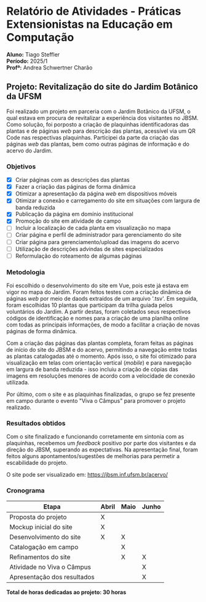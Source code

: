 # Relatório de Atividades - Práticas Extensionistas na Educação em Computação

**Aluno:** Tiago Steffler  
**Período:** 2025/1  
**Profª:** Andrea Schwertner Charão  

  
## Projeto: Revitalização do site do Jardim Botânico da UFSM

Foi realizado um projeto em parceria com o Jardim Botânico da UFSM, o qual estava em procura de revitalizar a experiência dos visitantes no JBSM. Como solução, foi porposto a criação de plaquinhas identificadoras das plantas e de páginas *web* para descrição das plantas, acessível via um QR Code nas respectivas plaquinhas.
Participei da parte da criação das páginas *web* das plantas, bem como outras páginas de informação e do acervo do Jardim.

### Objetivos
- [x] Criar páginas com as descrições das plantas
- [x] Fazer a criação das páginas de forma dinâmica
- [x] Otimizar a apresentação da página *web* em dispositivos móveis
- [x] Otimizar a conexão e carregamento do site em situações com largura de banda reduzida
- [x] Publicação da página em domínio institucional
- [x] Promoção do site em atividade de campo
- [ ] Incluir a localização de cada planta em visualização no mapa
- [ ] Criar página e perfil de administrador para gerenciamento do site
- [ ] Criar página para gerenciamento/upload das imagens do acervo
- [ ] Utilização de descrições advindas de sites especializados
- [ ] Reformulação do roteamento de algumas páginas

### Metodologia
Foi escolhido o desenvolvimento do site em Vue, pois este já estava em vigor no mapa do Jardim. Foram feitos testes com a criação dinâmica de páginas *web* por meio de daods extraídos de um arquivo '.tsv'. Em seguida, foram escolhidas 10 plantas que participam da trilha guiada pelos voluntários do Jardim. A partir destas, foram coletados seus respectivos códigos de identificação e nomes para a criação de uma planilha online com todas as principais informações, de modo a facilitar a criação de novas páginas de forma dinâmica.  

Com a criação das páginas das plantas completa, foram feitas as páginas de início do site do JBSM e do acervo, permitindo a navegação entre todas as plantas catalogadas até o momento. Após isso, o site foi otimizado para visualização em telas com orientação vertical (*mobile*) e para navegação em largura de banda reduzida - isso incluiu a criação de cópias das imagens em resoluções menores de acordo com a velocidade de conexão utilizada.  

Por último, com o site e as plaquinhas finalizadas, o grupo se fez presente em campo durante o evento "Viva o Câmpus" para promover o projeto realizado.  

### Resultados obtidos
Com o site finalizado e funcionando corretamente em sintonia com as plaquinhas, recebemos um *feedback* positivo por parte dos visitantes e da direção do JBSM, superando as expectativas. Na apresentação final, foram feitos alguns apontamentos/sugestões de melhorias para permetir a escabilidade do projeto.  

O site pode ser visualizado em: https://jbsm.inf.ufsm.br/acervo/


### Cronograma
Etapa | Abril | Maio | Junho
-----|-----|-----|-----
Proposta do projeto | X |  |   
Mockup inicial do site | X |  |
Desenvolvimento do site | X | X |
Catalogação em campo |   | X |
Refinamentos do site |   | X | X 
Atividade no Viva o Câmpus |   |   | X
Apresentação dos resultados|   |   | X

**Total de horas dedicadas ao projeto: 30 horas**
